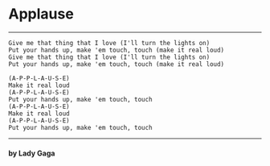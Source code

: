 # Applause

- - -

    Give me that thing that I love (I'll turn the lights on)
    Put your hands up, make 'em touch, touch (make it real loud)
    Give me that thing that I love (I'll turn the lights on)
    Put your hands up, make 'em touch, touch (make it real loud)
    
    (A-P-P-L-A-U-S-E)  
    Make it real loud
    (A-P-P-L-A-U-S-E) 
    Put your hands up, make 'em touch, touch
    (A-P-P-L-A-U-S-E) 
    Make it real loud
    (A-P-P-L-A-U-S-E) 
    Put your hands up, make 'em touch, touch

- - -

#### by Lady Gaga